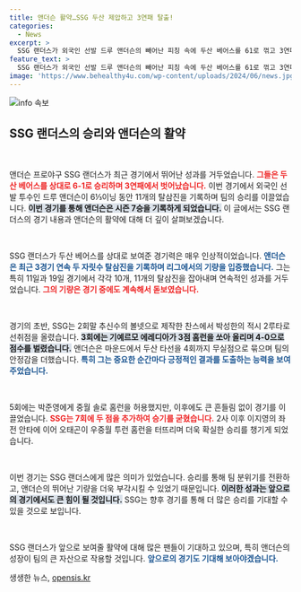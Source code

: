 ```yaml
---
title: 앤더슨 활약…SSG 두산 제압하고 3연패 탈출!
categories:
  - News
excerpt: >
  SSG 랜더스가 외국인 선발 드루 앤더슨의 빼어난 피칭 속에 두산 베어스를 61로 꺾고 3연패에서 탈출했습니다. 앤더슨은 3경기 연속 두 자릿수 삼진을 기록하며 가공할 위력을 보여주었습니다!
feature_text: >
  SSG 랜더스가 외국인 선발 드루 앤더슨의 빼어난 피칭 속에 두산 베어스를 61로 꺾고 3연패에서 탈출했습니다. 앤더슨은 3경기 연속 두 자릿수 삼진을 기록하며 가공할 위력을 보여주었습니다!
image: 'https://www.behealthy4u.com/wp-content/uploads/2024/06/news.jpg'
---
```


<p><img src="https://www.behealthy4u.com/wp-content/uploads/2024/06/news.jpg" alt="info 속보" /></p>

<h2 data-ke-size="size26">SSG 랜더스의 승리와 앤더슨의 활약</h2>

<p data-ke-size="size16">&nbsp;</p>

<p>앤더슨 프로야구 SSG 랜더스가 최근 경기에서 뛰어난 성과를 거두었습니다. <b><span style="color: #ee2323;">그들은 두산 베어스를 상대로 6-1로 승리하며 3연패에서 벗어났습니다.</span></b> 이번 경기에서 외국인 선발 투수인 드루 앤더슨이 6⅓이닝 동안 11개의 탈삼진을 기록하며 팀의 승리를 이끌었습니다. <b><span style="background-color: #21538527;">이번 경기를 통해 앤더슨은 시즌 7승을 기록하게 되었습니다.</span></b> 이 글에서는 SSG 랜더스의 경기 내용과 앤더슨의 활약에 대해 더 깊이 살펴보겠습니다.</p>

<p data-ke-size="size16">&nbsp;</p>

<p>SSG 랜더스가 두산 베어스를 상대로 보여준 경기력은 매우 인상적이었습니다. <b><span style="color: #1a5490;">앤더슨은 최근 3경기 연속 두 자릿수 탈삼진을 기록하며 리그에서의 기량을 입증했습니다.</span></b> 그는 특히 11일과 19일 경기에서 각각 10개, 11개의 탈삼진을 잡아내며 연속적인 성과를 거두었습니다. <b><span style="color: #ee2323;">그의 기량은 경기 중에도 계속해서 돋보였습니다.</span></b></p>

<p data-ke-size="size16">&nbsp;</p>

<p>경기의 초반, SSG는 2회말 추신수의 볼넷으로 제작한 찬스에서 박성한의 적시 2루타로 선취점을 올렸습니다. <b><span style="background-color: #21538527;">3회에는 기예르모 에레디아가 3점 홈런을 쏘아 올리며 4-0으로 점수를 벌렸습니다.</span></b> 앤더슨은 마운드에서 두산 타선을 4회까지 무실점으로 묶으며 팀의 안정감을 더했습니다. <b><span style="color: #1a5490;">특히 그는 중요한 순간마다 긍정적인 결과를 도출하는 능력을 보여주었습니다.</span></b></p>

<p data-ke-size="size16">&nbsp;</p>

<p>5회에는 박준영에게 중월 솔로 홈런을 허용했지만, 이후에도 큰 흔들림 없이 경기를 이끌었습니다. <b><span style="color: #ee2323;">SSG는 7회에 두 점을 추가하여 승기를 굳혔습니다.</span></b> 2사 이후 이지영의 좌전 안타에 이어 오태곤이 우중월 투런 홈런을 터뜨리며 더욱 확실한 승리를 챙기게 되었습니다.</p>

<p data-ke-size="size16">&nbsp;</p>

<p>이번 경기는 SSG 랜더스에게 많은 의미가 있었습니다. 승리를 통해 팀 분위기를 전환하고, 앤더슨의 뛰어난 기량을 더욱 부각시킬 수 있었기 때문입니다. <b><span style="background-color: #21538527;">이러한 성과는 앞으로의 경기에서도 큰 힘이 될 것입니다.</span></b> SSG는 향후 경기를 통해 더 많은 승리를 기대할 수 있을 것으로 보입니다. </p>

<p data-ke-size="size16">&nbsp;</p>

<p>SSG 랜더스가 앞으로 보여줄 활약에 대해 많은 팬들이 기대하고 있으며, 특히 앤더슨의 성장이 팀의 큰 자산으로 작용할 것입니다. <b><span style="color: #1a5490;">앞으로의 경기도 기대해 보아야겠습니다.</span></b></p>
생생한 뉴스, <a href="https://opensis.kr" rel="dofollow">opensis.kr</a>


